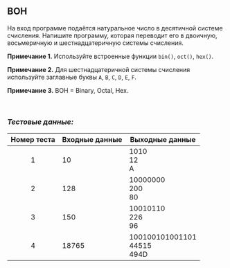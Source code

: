 ## BOH

На вход программе подаётся натуральное число в десятичной системе счисления.
Напишите программу, которая переводит его в двоичную, восьмеричную и шестнадцатеричную системы счисления.

**Примечание 1.** Используйте встроенные функции <code>bin()</code>, <code>oct()</code>, <code>hex()</code>.

**Примечание 2.** Для шестнадцатеричной системы счисления используйте заглавные буквы <code>A</code>, <code>B</code>, <code>C</code>, <code>D</code>, <code>E</code>, <code>F</code>.

**Примечание 3.** BOH = Binary, Octal, Hex.

<br>

### *Тестовые данные:*

| Номер теста | Входные данные | Выходные данные                  |
|:-----------:|----------------|----------------------------------|
|      1      | 10             | 1010<br>12<br>A                  |
|      2      | 128            | 10000000<br>200<br>80            |
|      3      | 150            | 10010110<br>226<br>96            |
|      4      | 18765          | 100100101001101<br>44515<br>494D |
